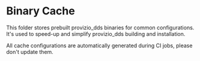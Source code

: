 # Binary Cache

This folder stores prebuilt provizio_dds binaries for common configurations. It's used to speed-up and simplify provizio_dds building and installation.

All cache configurations are automatically generated during CI jobs, please don't update them.
